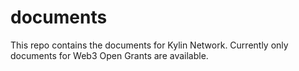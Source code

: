 # documents

This repo contains the documents for Kylin Network. Currently only documents for Web3 Open Grants are available.
